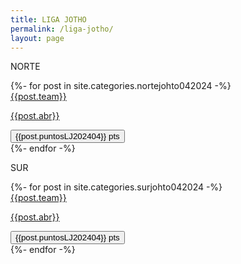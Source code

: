 ```yaml
---
title: LIGA JOTHO
permalink: /liga-jotho/
layout: page
---
```



<div class="content">
<div class="card_res">
 <p class="title">NORTE</p>
   {%- for post in site.categories.nortejohto042024 -%}
   <a href="{{ post.url }}">
    <div class="user">
      <div class="image"></div>
       <div class="user__content">
        <div class="text">
          <span class="name">{{post.team}}</span>
          <p class="username">{{post.abr}}</p>
        </div>
        <button class="follow">{{post.puntosLJ202404}} pts</button>
      </div>
    </div>
    </a>
    {%- endfor -%}
    </div>
  


<div class="card_res">
 <p class="title">SUR</p>
{%- for post in site.categories.surjohto042024  -%}
  <a href="{{ post.url }}">
    <div class="user">
      <div class="image"></div>
       <div class="user__content">
        <div class="text">
          <span class="name">{{post.team}}</span>
          <p class="username">{{post.abr}}</p>
        </div>
        <button class="follow">{{post.puntosLJ202404}} pts</button>
      </div>
    </div>
    </a>
{%- endfor -%}
</div>

   
</div>








